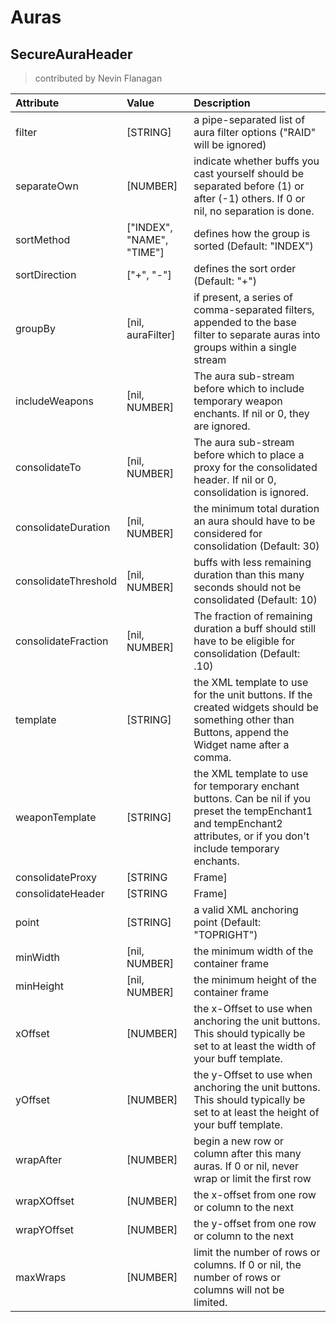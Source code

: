 # Auras

## SecureAuraHeader

> contributed by Nevin Flanagan

| Attribute                 | Value                     | Description                                                                                                                                                               |
|:--------------------------|:--------------------------|:--------------------------------------------------------------------------------------------------------------------------------------------------------------------------|
| filter                    | [STRING]                  | a pipe-separated list of aura filter options ("RAID" will be ignored)                                                                                                     |
| separateOwn               | [NUMBER]                  | indicate whether buffs you cast yourself should be separated before (1) or after (-1) others. If 0 or nil, no separation is done.                                         |
| sortMethod                | ["INDEX", "NAME", "TIME"] | defines how the group is sorted (Default: "INDEX")                                                                                                                        |
| sortDirection             | ["+", "-"]                | defines the sort order (Default: "+")                                                                                                                                     |
| groupBy                   | [nil, auraFilter]         | if present, a series of comma-separated filters, appended to the base filter to separate auras into groups within a single stream                                         |
| includeWeapons            | [nil, NUMBER]             | The aura sub-stream before which to include temporary weapon enchants. If nil or 0, they are ignored.                                                                     |
| consolidateTo             | [nil, NUMBER]             | The aura sub-stream before which to place a proxy for the consolidated header. If nil or 0, consolidation is ignored.                                                     |
| consolidateDuration       | [nil, NUMBER]             | the minimum total duration an aura should have to be considered for consolidation (Default: 30)                                                                           |
| consolidateThreshold      | [nil, NUMBER]             | buffs with less remaining duration than this many seconds should not be consolidated (Default: 10)                                                                        |
| consolidateFraction       | [nil, NUMBER]             | The fraction of remaining duration a buff should still have to be eligible for consolidation (Default: .10)                                                               |
| template                  | [STRING]                  | the XML template to use for the unit buttons. If the created widgets should be something other than Buttons, append the Widget name after a comma.                        |
| weaponTemplate            | [STRING]                  | the XML template to use for temporary enchant buttons. Can be nil if you preset the tempEnchant1 and tempEnchant2 attributes, or if you don't include temporary enchants. |
| consolidateProxy          | [STRING|Frame]            | Either the button which represents consolidated buffs, or the name of the template used to construct one.                                                                 |
| consolidateHeader         | [STRING|Frame]            | Either the aura header which contains consolidated buffs, or the name of the template used to construct one.                                                              |
| point                     | [STRING]                  | a valid XML anchoring point (Default: "TOPRIGHT")                                                                                                                         |
| minWidth                  | [nil, NUMBER]             | the minimum width of the container frame                                                                                                                                  |
| minHeight                 | [nil, NUMBER]             | the minimum height of the container frame                                                                                                                                 |
| xOffset                   | [NUMBER]                  | the x-Offset to use when anchoring the unit buttons. This should typically be set to at least the width of your buff template.                                            |
| yOffset                   | [NUMBER]                  | the y-Offset to use when anchoring the unit buttons. This should typically be set to at least the height of your buff template.                                           |
| wrapAfter                 | [NUMBER]                  | begin a new row or column after this many auras. If 0 or nil, never wrap or limit the first row                                                                           |
| wrapXOffset               | [NUMBER]                  | the x-offset from one row or column to the next                                                                                                                           |
| wrapYOffset               | [NUMBER]                  | the y-offset from one row or column to the next                                                                                                                           |
| maxWraps                  | [NUMBER]                  | limit the number of rows or columns. If 0 or nil, the number of rows or columns will not be limited.                                                                      |
